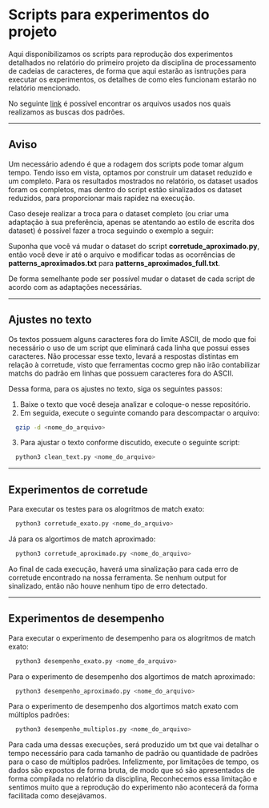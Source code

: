 # Scripts para experimentos do projeto

Aqui disponibilizamos os scripts para reprodução dos experimentos detalhados no relatório do primeiro projeto da disciplina de processamento de cadeias de caracteres, de forma que aqui estarão as isntruções para executar os experimentos, os detalhes de como eles funcionam estarão no relatório mencionado.

No seguinte [link](http://pizzachili.dcc.uchile.cl/texts/nlang/) é possível encontrar os arquivos usados nos quais realizamos as buscas dos padrões.

---

## Aviso

Um necessário adendo é que a rodagem dos scripts pode tomar algum tempo. Tendo isso em vista, optamos por construir um dataset reduzido e um completo. Para os resultados mostrados no relatório, os dataset usados foram os completos, mas dentro do script estão sinalizados os dataset reduzidos, para proporcionar mais rapidez na execução.

Caso deseje realizar a troca para o dataset completo (ou criar uma adaptação à sua preferência, apenas se atentando ao estilo de escrita dos dataset) é possível fazer a troca seguindo o exemplo a seguir:

Suponha que você vá mudar o dataset do script **corretude_aproximado.py**, então você deve ir até o arquivo e modificar todas as ocorrências de **patterns_aproximados.txt** para **patterns_aproximados_full.txt**.

De forma semelhante pode ser possível mudar o dataset de cada script de acordo com as adaptações necessárias.

---

## Ajustes no texto

Os textos possuem alguns caracteres fora do limite ASCII, de modo que foi necessário o uso de um script que eliminará cada linha que possui esses caracteres. Não processar esse texto, levará a respostas distintas em relação à corretude, visto que ferramentas cocmo grep não irão contabilizar matchs do padrão em linhas que possuem caracteres fora do ASCII.

Dessa forma, para os ajustes no texto, siga os seguintes passos:

1. Baixe o texto que você deseja analizar e coloque-o nesse repositório.
2. Em seguida, execute o seguinte comando para descompactar o arquivo: 
```bash 
  gzip -d <nome_do_arquivo> 
  ```
3. Para ajustar o texto conforme discutido, execute o seguinte script:
```bash
  python3 clean_text.py <nome_do_arquivo>
  ```
---

## Experimentos de corretude

Para executar os testes para os alogritmos de match exato:
```bash
  python3 corretude_exato.py <nome_do_arquivo>
  ```

Já para os algortimos de match aproximado:
```bash
  python3 corretude_aproximado.py <nome_do_arquivo>
  ```
 
Ao final de cada execução, haverá uma sinalização para cada erro de corretude encontrado na nossa ferramenta. Se nenhum output for sinalizado, então não houve nenhum tipo de erro detectado.

---

## Experimentos de desempenho

Para executar o experimento de desempenho para os alogritmos de match exato:
```bash
  python3 desempenho_exato.py <nome_do_arquivo>
  ```

Para o experimento de desempenho dos algortimos de match aproximado:
```bash
  python3 desempenho_aproximado.py <nome_do_arquivo>
  ```

Para o experimento de desempenho dos algortimos match exato com múltiplos padrões:
```bash
  python3 desempenho_multiplos.py <nome_do_arquivo>
  ```
Para cada uma dessas execuções, será produzido um txt que vai detalhar o tempo necessário para cada tamanho de padrão ou quantidade de padrões para o caso de múltiplos padrões. Infelizmente, por limitações de tempo, os dados são expostos de forma bruta, de modo que só são apresentados de forma compilada no relatório da disciplina, Reconhecemos essa limitação e sentimos muito que a reprodução do experimento não acontecerá da forma facilitada como desejávamos.
